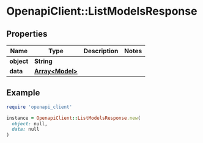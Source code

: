 # OpenapiClient::ListModelsResponse

## Properties

| Name | Type | Description | Notes |
| ---- | ---- | ----------- | ----- |
| **object** | **String** |  |  |
| **data** | [**Array&lt;Model&gt;**](Model.md) |  |  |

## Example

```ruby
require 'openapi_client'

instance = OpenapiClient::ListModelsResponse.new(
  object: null,
  data: null
)
```

